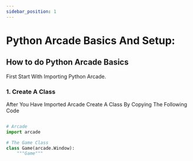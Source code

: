```yaml
---
sidebar_position: 1
---
```


# Python Arcade Basics And Setup:

## How to do Python Arcade Basics
First Start With Importing Python Arcade.

### 1. Create A Class
After You Have Imported Arcade Create A Class By Copying The Following Code
```py title="Class Setup"

# Arcade
import arcade

# The Game Class
class Game(arcade.Window):
    """Game"""

    
```
